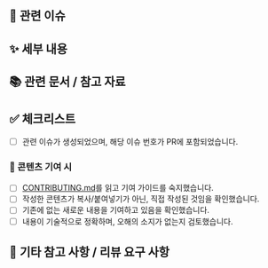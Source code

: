 ## 👀 관련 이슈

## ✨ 세부 내용
<!--
- 콘텐츠 기여시 [category]와 함께 작성해주세요
예: "[cs] 스택(Stack) 자료구조 설명 작성"
-->

## 📚 관련 문서 / 참고 자료

 <!-- 참고한 문서 또는 관련 자료가 있다면 작성해주세요. -->

## ✅ 체크리스트

<!-- PR을 제출하기 전에 아래 항목들을 확인하고 체크해주세요. -->

- [ ] 관련 이슈가 생성되었으며, 해당 이슈 번호가 PR에 포함되었습니다.

### 📘 콘텐츠 기여 시
- [ ] [CONTRIBUTING.md](https://github.com/delook-dev/delook/blob/main/CONTRIBUTING.md)를 읽고 기여 가이드를 숙지했습니다.
- [ ] 작성한 콘텐츠가 복사/붙여넣기가 아닌, 직접 작성된 것임을 확인했습니다.
- [ ] 기존에 없는 새로운 내용을 기여하고 있음을 확인했습니다.
- [ ] 내용이 기술적으로 정확하며, 오해의 소지가 없는지 검토했습니다.

## 🚀 기타 참고 사항 / 리뷰 요구 사항

<!-- 리뷰어가 알면 좋을 추가 정보 또는 특별히 봐주었으면 하는 부분이 있다면 작성해주세요. -->
